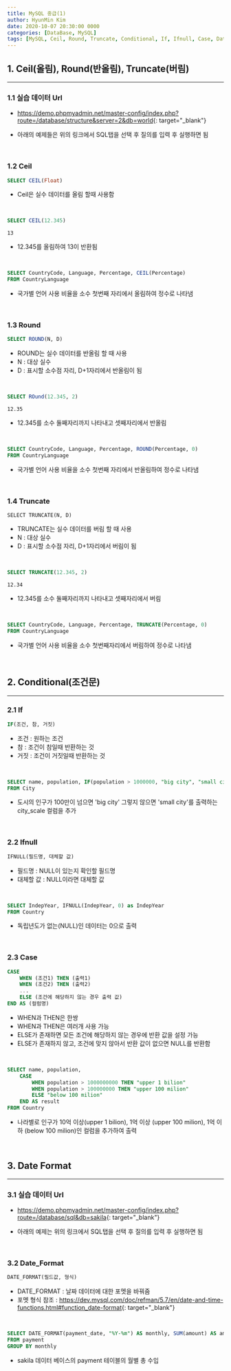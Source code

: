 ```yaml
---
title: MySQL 중급(1)
author: HyunMin Kim
date: 2020-10-07 20:30:00 0000
categories: [DataBase, MySQL]
tags: [MySQL, Ceil, Round, Truncate, Conditional, If, Ifnull, Case, Date Format]
---
```


## 1. Ceil(올림), Round(반올림), Truncate(버림)
---
### 1.1 실습 데이터 Url
- <https://demo.phpmyadmin.net/master-config/index.php?route=/database/structure&server=2&db=world>{: target="_blank"}

- 아래의 예제들은 위의 링크에서 SQL탭을 선택 후 질의를 입력 후 실행하면 됨

<br>

### 1.2 Ceil

```sql
SELECT CEIL(Float)
```

- Ceil은 실수 데이터를 올림 할때 사용함

<br>

```sql
SELECT CEIL(12.345)
```
    13

- 12.345를 올림하여 13이 반환됨

<br>

```sql
SELECT CountryCode, Language, Percentage, CEIL(Percentage)
FROM CountryLanguage
```

- 국가별 언어 사용 비율을 소수 첫번째 자리에서 올림하여 정수로 나타냄 
 
<br>

### 1.3 Round

```sql
SELECT ROUND(N, D)
```

- ROUND는 실수 데이터를 반올림 할 때 사용
- N : 대상 실수
- D : 표시할 소수점 자리, D+1자리에서 반올림이 됨

<br>

```sql
SELECT ROund(12.345, 2)
```
    12.35

- 12.345를 소수 둘째자리까지 나타내고 셋째자리에서 반올림

<br>

```Sql
SELECT CountryCode, Language, Percentage, ROUND(Percentage, 0)
FROM CountryLanguage
```

- 국가별 언어 사용 비율을 소수 첫번째 자리에서 반올림하여 정수로 나타냄

<br>

### 1.4 Truncate

```
SELECT TRUNCATE(N, D)
```

- TRUNCATE는 실수 데이터를 버림 할 때 사용
- N : 대상 실수
- D : 표시할 소수점 자리, D+1자리에서 버림이 됨

<br>

```sql
SELECT TRUNCATE(12.345, 2)
```
    12.34

- 12.345를 소수 둘째자리까지 나타내고 셋째자리에서 버림

<br>

```sql
SELECT CountryCode, Language, Percentage, TRUNCATE(Percentage, 0)
FROM CountryLanguage
```

- 국가별 언어 사용 비율을 소수 첫번째자리에서 버림하여 정수로 나타냄

<br>

## 2. Conditional(조건문)
---
### 2.1 If

```sql
IF(조건, 참, 거짓)
```

- 조건 : 원하는 조건
- 참 : 조건이 참일때 반환하는 것
- 거짓 : 조건이 거짓일때 반환하는 것

<br>

```sql
SELECT name, population, IF(population > 1000000, "big city", "small city") AS city_scale
FROM City
```

- 도시의 인구가 100만이 넘으면 'big city' 그렇지 않으면 'small city'를 출력하는 city_scale 컬럼을 추가

<br>

### 2.2 Ifnull

```SQL
IFNULL(필드명, 대체할 값)
```

- 필드명 : NULL이 있는지 확인할 필드명
- 대체할 값 : NULL이라면 대체할 값

<br>

```sql
SELECT IndepYear, IFNULL(IndepYear, 0) as IndepYear
FROM Country
```

- 독립년도가 없는(NULL)인 데이터는 0으로 출력

<br>

### 2.3 Case

```sql
CASE
    WHEN (조건1) THEN (출력1)
    WHEN (조건2) THEN (출력2)
    ...
    ELSE (조건에 해당하지 않는 경우 출력 값)
END AS (컬럼명)
```

- WHEN과 THEN은 한쌍
- WHEN과 THEN은 여러개 사용 가능
- ELSE가 존재하면 모든 조건에 해당하지 않는 경우에 반환 값을 설정 가능
- ELSE가 존재하지 않고, 조건에 맞지 않아서 반환 값이 없으면 NULL를 반환함

<br>

```sql
SELECT name, population,
    CASE
        WHEN population > 1000000000 THEN "upper 1 bilion"
        WHEN population > 100000000 THEN "upper 100 milion"
        ELSE "below 100 milion"
    END AS result
FROM Country
```

- 나라별로 인구가 10억 이상(upper 1 bilion), 1억 이상 (upper 100 milion), 1억 이하 (below 100 milion)인 컬럼을 추가하여 출력

<br>

## 3. Date Format
---
### 3.1 실습 데이터 Url
- <https://demo.phpmyadmin.net/master-config/index.php?route=/database/sql&db=sakila>{: target="_blank"}

- 아래의 예제는 위의 링크에서 SQL탭을 선택 후 질의를 입력 후 실행하면 됨

<br>

### 3.2 Date_Format

```sql
DATE_FORMAT(필드값, 형식)
```

- DATE_FORMAT : 날짜 데이터에 대한 포멧을 바꿔줌
- 포멧 형식 참조 :  <https://dev.mysql.com/doc/refman/5.7/en/date-and-time-functions.html#function_date-format>{: target="_blank"}


<br>

```sql
SELECT DATE_FORMAT(payment_date, "%Y-%m") AS monthly, SUM(amount) AS amount
FROM payment
GROUP BY monthly
```

- sakila 데이터 베이스의 payment 테이블의 월별 총 수입